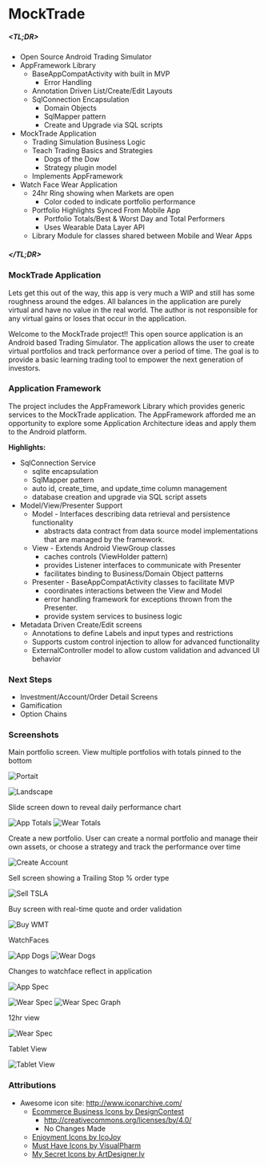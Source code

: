 MockTrade 
===============================


##### &lt;TL;DR&gt;

* Open Source Android Trading Simulator
* AppFramework Library
    * BaseAppCompatActivity with built in MVP
        * Error Handling
    * Annotation Driven List/Create/Edit Layouts
    * SqlConnection Encapsulation
        * Domain Objects
        * SqlMapper pattern
        * Create and Upgrade via SQL scripts
* MockTrade Application
    * Trading Simulation Business Logic
    * Teach Trading Basics and Strategies 
        * Dogs of the Dow
        * Strategy plugin model
    * Implements AppFramework
* Watch Face Wear Application
    * 24hr Ring showing when Markets are open
        * Color coded to indicate portfolio performance
    * Portfolio Highlights Synced From Mobile App
        * Portfolio Totals/Best & Worst Day and Total Performers
        * Uses Wearable Data Layer API
    * Library Module for classes shared between Mobile and Wear Apps

##### &lt;/TL;DR&gt;

### MockTrade Application
Lets get this out of the way, this app is very much a WIP and still has 
some roughness around the edges. All balances in the application are purely 
virtual and have no value in the real world. The author is not responsible 
for any virtual gains or loses that occur in the application. 

Welcome to the MockTrade project!! This open source application is an Android 
based Trading Simulator. The application allows the user to create virtual 
portfolios and track performance over a period of time. The goal is to 
provide a basic learning trading tool to empower the next generation of investors. 

### Application Framework
The project includes the AppFramework Library which provides generic services 
to the MockTrade application. The AppFramework afforded me an opportunity to 
explore some Application Architecture ideas and apply them to the Android platform. 

**Highlights:**

* SqlConnection Service
    * sqlite encapsulation
    * SqlMapper pattern
    * auto id, create_time, and update_time column management
    * database creation and upgrade via SQL script assets
* Model/View/Presenter Support
    * Model - Interfaces describing data retrieval and persistence functionality
        * abstracts data contract from data source
        model implementations that are managed by the framework.
    * View - Extends Android ViewGroup classes
        * caches controls (ViewHolder pattern)
        * provides Listener interfaces to communicate with Presenter
        * facilitates binding to Business/Domain Object patterns
    * Presenter - BaseAppCompatActivity classes to facilitate MVP
        * coordinates interactions between the View and Model 
        * error handling framework for exceptions thrown from the Presenter. 
        * provide system services to business logic
* Metadata Driven Create/Edit screens
    * Annotations to define Labels and input types and restrictions
    * Supports custom control injection to allow for advanced functionality
    * ExternalController model to allow custom validation and advanced UI behavior

### Next Steps
* Investment/Account/Order Detail Screens
* Gamification
* Option Chains

### Screenshots

Main portfolio screen. View multiple portfolios with totals pinned to the bottom

![Portait](assets/ss_app_portrait.png)

![Landscape](assets/ss_app_landscape.png)

Slide screen down to reveal daily performance chart

![App Totals](assets/ss_app_totals.png)
![Wear Totals](assets/ss_watch_totals.png)

Create a new portfolio. User can create a normal portfolio and
manage their own assets, or choose a strategy and track the
performance over time

![Create Account](assets/ss_app_dogs_create.png)

Sell screen showing a Trailing Stop % order type

![Sell TSLA](assets/ss_app_sell_tsla.png)

Buy screen with real-time quote and order validation

![Buy WMT](assets/ss_app_buy_wmt.png)

WatchFaces

![App Dogs](assets/ss_app_dogs.png)
![Wear Dogs](assets/ss_watch_dogs.png)

Changes to watchface reflect in application

![App Spec](assets/ss_app_spec.png)

![Wear Spec](assets/ss_watch_spec.png)
![Wear Spec Graph](assets/ss_watch_spec_graph.png)

12hr view

![Wear Spec](assets/ss_watch_spec_12.png)

Tablet View

![Tablet View](assets/ss_app_tablet.png)


### Attributions
* Awesome icon site: http://www.iconarchive.com/
    * [Ecommerce Business Icons by DesignContest](http://www.designcontest.com) 
        * http://creativecommons.org/licenses/by/4.0/
        * No Changes Made
    * [Enjoyment Icons by IcoJoy](http://www.icojoy.com)
    * [Must Have Icons by VisualPharm](http://www.visualpharm.com/)
    * [My Secret Icons by ArtDesigner.lv](http://artdesigner.lv/) 



